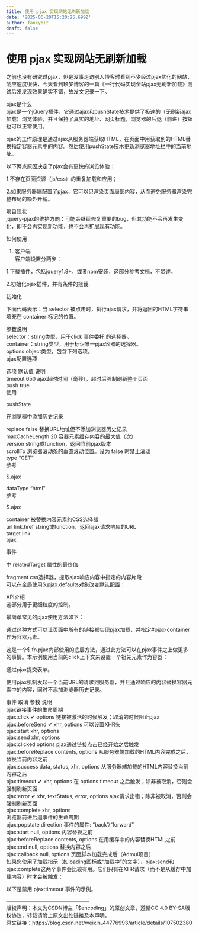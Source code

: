 ```yaml
---
title: 使用 pjax 实现网站无刷新加载
date: '2025-06-29T15:20:25.699Z'
author: fancybit
draft: false
---
```

<div class="header"><h1 class="single-title animate__animated animate__pulse animate__faster">使用 pjax 实现网站无刷新加载</h1></div>

<div class="content" id="content"><p>之前也没有研究过pjax，但是没事走访别人博客时看到不少经过pjax优化的网站，响应速度很快，今天看到玖梦博客的一篇《一行代码实现全站pjax无刷新加载》测试后发发现效果确实不错，故发文记录一下。</p><p>pjax是什么<br> pjax是一个jQuery插件，它通过ajax和pushState技术提供了极速的（无刷新ajax加载）浏览体验，并且保持了真实的地址、网页标题，浏览器的后退（前进）按钮也可以正常使用。</p><p>pjax的工作原理是通过ajax从服务器端获取HTML，在页面中用获取到的HTML替换指定容器元素中的内容。然后使用pushState技术更新浏览器地址栏中的当前地址。</p><p>以下两点原因决定了pjax会有更快的浏览体验：</p><p>1.不存在页面资源（js/css）的重复加载和应用；</p><p>2.如果服务器端配置了pjax，它可以只渲染页面局部内容，从而避免服务器渲染完整布局的额外开销。</p><p>项目现状<br> jquery-pjax的维护方向：可能会继续修复重要的bug，但其功能不会再发生变化，即不会再实现新功能，也不会再扩展现有功能。</p><p>如何使用</p><ol><li>客户端<br> 客户端设置分两步：</li></ol><p>1.下载插件，包括jquery1.8+，或者npm安装，这部分参考文档，不赘述。</p><p>2.初始化pjax插件，并有条件的拦截</p><p>初始化</p><!-- raw HTML omitted --><p>下面代码表示：当 selector 被点击时，执行ajax请求，并将返回的HTML字符串填充在 container 标记的位置。</p><p>参数说明<br> selector：string类型，用于click 事件委托 的选择器。<br> container：string类型，用于标识唯一pjax容器的选择器。<br> options object类型，包含下列选项。<br> pjax配置选项</p><!-- raw HTML omitted --><p>选项 默认值 说明<br> timeout 650 ajax超时时间（毫秒），超时后强制刷新整个页面<br> push true<br> 使用</p><p>pushState</p><p>在浏览器中添加历史记录</p><p>replace false 替换URL地址但不添加浏览器历史记录<br> maxCacheLength 20 容器元素缓存内容的最大值（次）<br> version string或function，返回当前pjax版本<br> scrollTo 浏览器滚动条的垂直滚动位置。设为 false 时禁止滚动<br> type “GET”<br> 参考</p><p>$.ajax</p><p>dataType “html”<br> 参考</p><p>$.ajax</p><p>container 被替换内容元素的CSS选择器<br> url link.href string或function，返回ajax请求响应的URL<br> target link<br> pjax</p><p>事件</p><p>中 relatedTarget 属性的最终值</p><p>fragment css选择器，提取ajax响应内容中指定的内容片段<br> 可以在全局使用$.pjax.defaults对象改变默认配置：</p><!-- raw HTML omitted --><!-- raw HTML omitted --><p>API介绍<br> 这部分用于更细粒度的控制。</p><p>最简单常见的pjax使用方法如下：</p><!-- raw HTML omitted --><p>通过这种方式可以让页面中所有的链接都实现pjax加载，并指定#pjax-container作为容器元素。</p><!-- raw HTML omitted --><!-- raw HTML omitted --><p>这是一个$.fn.pjax内部使用的底层方法，通过此方法可以在pjax事件之上做更多的事情。本示例使用当前的click上下文来设置一个祖先元素作为容器：</p><p>通过pjax提交表单。</p><!-- raw HTML omitted --><!-- raw HTML omitted --><p>使用pjax机制发起一个当前URL的请求到服务器，并且通过响应的内容替换容器元素中的内容，同时不添加浏览器历史记录。</p><!-- raw HTML omitted --><!-- raw HTML omitted --><p>事件 取消 参数 说明<br> pjax链接事件的生命周期<br> pjax:click ✔︎ options 链接被激活的时候触发；取消的时候阻止pjax<br> pjax:beforeSend ✔︎ xhr, options 可以设置XHR头<br> pjax:start xhr, options<br> pjax:send xhr, options<br> pjax:clicked options pjax通过链接点击已经开始之后触发<br> pjax:beforeReplace contents, options 从服务器端加载的HTML内容完成之后，替换当前内容之前<br> pjax:success data, status, xhr, options 从服务器端加载的HTML内容替换当前内容之后<br> pjax:timeout ✔︎ xhr, options 在 options.timeout 之后触发；除非被取消，否则会强制刷新页面<br> pjax:error ✔︎ xhr, textStatus, error, options ajax请求出错；除非被取消，否则会强制刷新页面<br> pjax:complete xhr, options<br> 浏览器前进后退事件的生命周期<br> pjax:popstate direction 事件的属性: “back”/“forward”<br> pjax:start null, options 内容替换之前<br> pjax:beforeReplace contents, options 在用缓存中的内容替换HTML之前<br> pjax:end null, options 替换内容之后<br> pjax:callback null, options 页面脚本加载完成后（Admui项目）<br> 如果您使用了加载指示（如loading图标或“加载中”的文字），pjax:send和pjax:complete这两个事件会比较有用。它们只有在XHR请求（而不是从缓存中加载内容）时才会被触发：</p><p>以下是禁用 pjax:timeout 事件的示例。</p><!-- raw HTML omitted --><!-- raw HTML omitted --><p>————————————————<br> 版权声明：本文为CSDN博主「$encoding」的原创文章，遵循CC 4.0 BY-SA版权协议，转载请附上原文出处链接及本声明。<br> 原文链接：https://blog.csdn.net/weixin_44776993/article/details/107502380</p><!-- raw HTML omitted --><!-- raw HTML omitted --><blockquote></blockquote></div>

